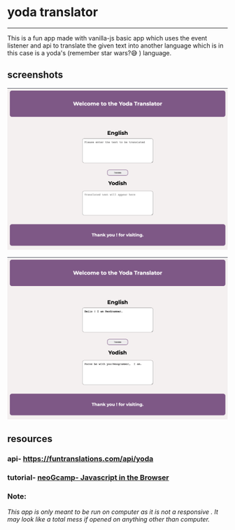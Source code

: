 # yoda translator

****

This is a fun app made with vanilla-js basic app which uses the event listener and api to translate the given text into another language which is in this case is a yoda's (remember star wars?😅 ) language.

## screenshots
![banana-translator](img/yoda-without-trans.png)



![banana-translator-translated](img/yoda-with-trans.png)

## resources

### api- https://funtranslations.com/api/yoda
### tutorial- [neoGcamp- Javascript in the Browser](https://www.youtube.com/watch?v=yLZazznWoAs&list=PLzvhQUIpvvuj5KPnyPyWsvgyzNkX_ACPA&index=6)


 ### Note:
 <i>This app is only meant to be run on computer as it is not a responsive . It may look like a total mess if opened on anything other than computer.</i>